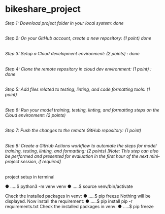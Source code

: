 # bikeshare_project

###### Step 1: Download project folder in your local system: done
###### Step 2: On your GitHub account, create a new repository: (1 point) done
###### Step 3: Setup a Cloud development environment: (2 points) : done
###### Step 4: Clone the remote repository in cloud dev environment: (1 point) : done
###### Step 5: Add files related to testing, linting, and code formatting tools: (1 point)
###### Step 6: Run your model training, testing, linting, and formatting steps on the Cloud environment: (2 points)
###### Step 7: Push the changes to the remote GitHub repository: (1 point)
###### Step 8: Create a GitHub Actions workflow to automate the steps for model training, testing, linting, and formatting: (2 points) [Note: This step can also be performed and presented for evaluation in the first hour of the next mini-project session, if required]


project setup in terminal 

● .....$ python3 -m venv venv
● .....$ source venv/bin/activate

Check the installed packages in venv:
● .....$ pip freeze
Nothing will be displayed. Now install the requirement:
● .....$ pip install pip -r requirements.txt
Check the installed packages in venv:
● .....$ pip freeze